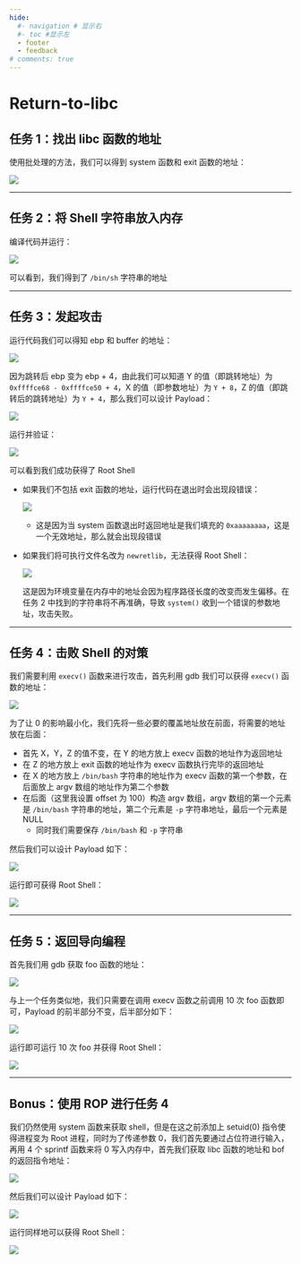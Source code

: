 ```yaml
---
hide:
  #- navigation # 显示右
  #- toc #显示左
  - footer
  - feedback
# comments: true
---  
```


# Return-to-libc

## 任务 1：找出 libc 函数的地址

使用批处理的方法，我们可以得到 system 函数和 exit 函数的地址：

![](../../../../../assets/Pasted%20image%2020250719084237.png)
***
## 任务 2：将 Shell 字符串放入内存

编译代码并运行：

![](../../../../../assets/Pasted%20image%2020250719085713.png)

可以看到，我们得到了 `/bin/sh` 字符串的地址
***
## 任务 3：发起攻击

运行代码我们可以得知 ebp 和 buffer 的地址：

![](../../../../../assets/Pasted%20image%2020250719103937.png)

因为跳转后 ebp 变为 ebp + 4，由此我们可以知道 Y 的值（即跳转地址）为 `0xffffce68 - 0xffffce50 + 4`，X 的值（即参数地址）为 `Y + 8`，Z 的值（即跳转后的跳转地址）为 `Y + 4`，那么我们可以设计 Payload：

![](../../../../../assets/Pasted%20image%2020250719110000.png)

运行并验证：

![](../../../../../assets/Pasted%20image%2020250719110037.png)

可以看到我们成功获得了 Root Shell

- 如果我们不包括 exit 函数的地址，运行代码在退出时会出现段错误：
	
	![](../../../../../assets/Pasted%20image%2020250719110846.png)
	
	- 这是因为当 system 函数退出时返回地址是我们填充的 `0xaaaaaaaa`，这是一个无效地址，那么就会出现段错误
- 如果我们将可执行文件名改为 `newretlib`，无法获得 Root Shell：

	![](../../../../../assets/Pasted%20image%2020250719111231.png)
	
	这是因为环境变量在内存中的地址会因为程序路径长度的改变而发生偏移。在任务 2 中找到的字符串将不再准确，导致 `system()` 收到一个错误的参数地址，攻击失败。
***
## 任务 4：击败 Shell 的对策

我们需要利用 `execv()` 函数来进行攻击，首先利用 gdb 我们可以获得 `execv()` 函数的地址：

![](../../../../../assets/Pasted%20image%2020250719114342.png)

为了让 0 的影响最小化，我们先将一些必要的覆盖地址放在前面，将需要的地址放在后面：

- 首先 X，Y，Z 的值不变，在 Y 的地方放上 execv 函数的地址作为返回地址
- 在 Z 的地方放上 exit 函数的地址作为 execv 函数执行完毕的返回地址
- 在 X 的地方放上 `/bin/bash` 字符串的地址作为 execv 函数的第一个参数，在后面放上 argv 数组的地址作为第二个参数
- 在后面（这里我设置 offset 为 100）构造 argv 数组，argv 数组的第一个元素是 `/bin/bash` 字符串的地址，第二个元素是 `-p` 字符串地址，最后一个元素是 NULL
	- 同时我们需要保存 `/bin/bash` 和 `-p` 字符串

然后我们可以设计 Payload 如下：

![](../../../../../assets/Pasted%20image%2020250719120446.png)

运行即可获得 Root Shell：

![](../../../../../assets/Pasted%20image%2020250719120332.png)
***
## 任务 5：返回导向编程

首先我们用 gdb 获取 foo 函数的地址：

![](../../../../../assets/Pasted%20image%2020250719122227.png)

与上一个任务类似地，我们只需要在调用 execv 函数之前调用 10 次 foo 函数即可，Payload 的前半部分不变，后半部分如下：

![](../../../../../assets/Pasted%20image%2020250719122702.png)

运行即可运行 10 次 foo 并获得 Root Shell：

![](../../../../../assets/Pasted%20image%2020250719122620.png)
***
## Bonus：使用 ROP 进行任务 4

我们仍然使用 system 函数来获取 shell，但是在这之前添加上 setuid(0) 指令使得进程变为 Root 进程，同时为了传递参数 0，我们首先要通过占位符进行输入，再用 4 个 sprintf 函数来将 0 写入内存中，首先我们获取 libc 函数的地址和 bof 的返回指令地址：

![](../../../../../assets/Pasted%20image%2020250719130358.png)

然后我们可以设计 Payload 如下：

![](../../../../../assets/Pasted%20image%2020250719180957.png)

运行同样地可以获得 Root Shell：

![](../../../../../assets/Pasted%20image%2020250719180751.png)

